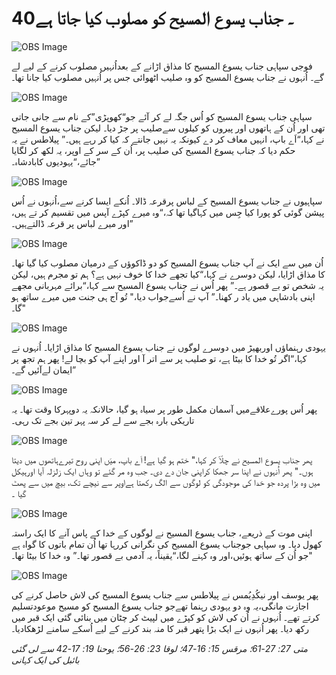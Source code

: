 # 40۔ جناب یسوع المسیح کو مصلوب کیا جاتا ہے

![OBS Image](https://cdn.door43.org/obs/jpg/360px/obs-en-40-01.jpg)

فوجی سپاہی جناب یسوع المسیح کا مذاق اڑانے کے بعداُنہیں مصلوب کرنے کے لیے لے گے۔ اُنہوں نے جناب یسوع المسیح کو وہ صلیب اٹھوائی جس پر اُنہیں مصلوب کیا جانا تھا۔

![OBS Image](https://cdn.door43.org/obs/jpg/360px/obs-en-40-02.jpg)

سپاہی جناب یسوع المسیح کو اُس جگہ لے کر آئے جو“کھوپڑی”کے نام سے جانی جاتی تھی اور اُن کے ہاتھوں اور پیروں کو کیلوں سےصلیب پر جڑ دیا۔ لیکن جناب یسوع المسیح نے کہا،“اَے باپ، انہیں معاف کر دے کیونکہ یہ نہیں جانتے کہ کیا کر رہے ہیں۔” پیلاطس نے یہ حکم دیا کہ جناب یسوع المسیح کی صلیب پر، اُن کے سر کے اوپر، یہ لکھ کر لگایا جائے،“یہودیوں کابادشاہ۔”

![OBS Image](https://cdn.door43.org/obs/jpg/360px/obs-en-40-03.jpg)

سپاہیوں نے جناب یسوع المسیح کے لباس پرقرعہ ڈالا۔ اُنکے ایسا کرنے سے،اُنہوں نے اُس پیشن گوئی کو پورا کیا جِس میں کہاگیا تھا کہ،“وہ میرے کپڑے آپس میں تقسیم کر تے ہیں، اور میرے لباس پر قرعہ ڈالتےہیں۔”

![OBS Image](https://cdn.door43.org/obs/jpg/360px/obs-en-40-04.jpg)

جناب یسوع المسیح کو دو ڈاکوؤں کے درمیان مصلوب کیا گیا تھا۔‎ اُن میں سے ایک نے آپ کا مذاق اڑایا، لیکن دوسرے نے کہا،“کیا تجھے خدا کا خوف نہیں ہے؟ ہم تو مجرم ہیں، لیکن یہ شخص تو بے قصور ہے۔” پھر اُس نے جناب یسوع المسیح سے کہا،“برائے مہربانی مجھے اپنی بادشاہی میں یاد ر کھنا۔” آپ نے اُسےجواب دیا،" تُو آج ہی جنت میں میرے ساتھ ہو گا۔"

![OBS Image](https://cdn.door43.org/obs/jpg/360px/obs-en-40-05.jpg)

یہودی رہنماؤں اوربھیڑ میں دوسرے لوگوں نے جناب یسوع المسیح کا مذاق اڑایا۔ اُنہوں نے کہا،“اگر تُو خدا کا بیٹا ہے، تو صلیب پر سے اتر آ اور اپنے آپ کو بچا لے! پھر ہم تجھ پر ایمان لےآئیں گے۔”

![OBS Image](https://cdn.door43.org/obs/jpg/360px/obs-en-40-06.jpg)

پھر اُس پورےعلاقےمیں آسمان مکمل طور پر سیاہ ہو گیا، حالانکہ یہ دوپہرکا وقت تھا۔ یہ تاریکی بارہ بجے سے لے کر سہ پہر تین بجے تک رہی۔

![OBS Image](https://cdn.door43.org/obs/jpg/360px/obs-en-40-07.jpg)

پھر جناب یسوع المسیح نے چلّاّ کر کہا،" ختم ہو گیا ہے! اَے باپ، میَں اپنی روح تیرےہاتھوں میں دیتا ہوں۔" پھر اُنہوں نے اپنا سر جھکا کراپنی جان دے دی۔ جب وہ مر گئے تو وہاں ایک زلزلہ آیا اورہیکل میں وہ بڑا پردہ جو خدا کی موجودگی کو لوگوں سے الگ رکھتا ہےاوپر سے نیچے تک، بیچ میں سے پھٹ گیا ۔

![OBS Image](https://cdn.door43.org/obs/jpg/360px/obs-en-40-08.jpg)

اپنی موت کے ذریعے، جناب یسوع المسیح نے لوگوں کے خدا کے پاس آنے کا ایک راستہ کھول دیا۔ وہ سپاہی جوجناب یسوع المسیح کی نگرانی کررہا تھا اُن تمام باتوں کا گواہ ہے جو اُن کے ساتھ ہوئیں،اور وہ کہنے لگا،“یقیناً، یہ آدمی بے قصور تھا۔” وہ خدا کا بیٹا تھا۔"

![OBS Image](https://cdn.door43.org/obs/jpg/360px/obs-en-40-09.jpg)

پھر یوسف اور نیکُدِیُمس نے پیلاطس سے جناب یسوع المسیح کی لاش حاصل کرنے کی اجازت مانگی،یہ وہ دو یہودی رہنما تھےجو جناب یسوع المسیح کو مسیح موعودتسلیم کرتے تھے۔ اُنہوں نے اُن کی لاش کو کپڑے میں لپیٹ کر چٹان میں بنائی گئی ایک قبر میں رکھ دیا۔ پھر اُنہوں نے ایک بڑا پتھر قبر کا منہ بند کرنے کے لیے اُسکے سامنے لڑھکادیا۔

_متی 27: 27-61؛ مرقس 15: 16-47؛ لوقا 23: 26-56؛ یوحنا 19: 17-42 سے لی گئی بائبل کی ایک کہانی_
